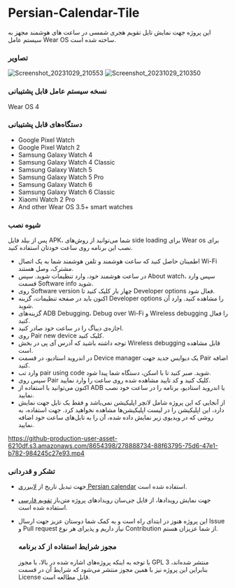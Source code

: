 # Persian-Calendar-Tile
این پروژه جهت نمایش تایل تقویم هجری شمسی در ساعت های هوشمند مجهز به سیستم عامل Wear OS ساخته شده است.
### تصاویر
![Screenshot_20231029_210553](https://github.com/rezazarchi/Persian-Calendar-Tile/assets/8654398/095c234a-fdf2-42fd-a81f-bba38c09a180)
![Screenshot_20231029_210350](https://github.com/rezazarchi/Persian-Calendar-Tile/assets/8654398/31e21c76-1a6f-45cf-b6fa-cb2467b2cc6c)
### نسخه سیستم عامل قابل پشتیبانی
Wear OS 4
### دستگاه‌های قابل پشتیبانی
- Google Pixel Watch
- Google Pixel Watch 2
- Samsung Galaxy Watch 4
- Samsung Galaxy Watch 4 Classic
- Samsung Galaxy Watch 5
- Samsung	Galaxy Watch 5 Pro
- Samsung	Galaxy Watch 6
- Samsung Galaxy Watch 6 Classic
- Xiaomi Watch 2 Pro
- And other Wear OS 3.5+ smart watches

### شیوه نصب

پس از بیلد فایل APK، شما می‌توانید از روش‌های side loading برای Wear os برای نصب این برنامه روی ساعت خودتان استفاده کنید.
- اطمینان حاصل کنید که ساعت هوشمند و تلفن هوشمند شما به یک اتصال Wi-Fi مشترک، وصل هستند.
- در ساعت هوشمند خود، وارد تنظیمات شوید. سپس About watch، سپس وارد قسمت Software info شوید.
- روی Software version چهار بار کلیک کنید تا Developer options فعال شود.
- اکنون باید در صفحه تنظیمات، گزینه Developer options را مشاهده کنید. وارد آن شوید.
- گزینه‌های ADB Debugging، Debug over Wi-Fi و Wireless debugging را فعال کنید.
- اجازه‌ی دیباگ را در ساعت خود صادر کنید.
- روی Pair new device کلیک کنید.
- توجه داشته باشید که آدرس آی پی در بخش Wireless debugging قابل مشاهده است.
- در اندروید استادیو، در قسمت Device manager یک دیوایس جدید جهت Pair اضافه کنید.
- وارد تب pair using code شوید. صبر کنید تا با اسکن، دستگاه شما پیدا شود.
- سپس روی Pair کلیک کنید و کد تایید مشاهده شده روی ساعت را وارد نمایید.
- اکنون می‌توانید با استفاده از ADB یا اندروید استادیو، برنامه را در ساعت خود نصب نمایید.
- از آنجایی که این پروژه شامل لانچر اپلیکیشن نمی‌باشد و فقط یک تایل جهت نمایش دارد، این اپلیکیشن را در لیست اپلیکیشن‌ها مشاهده نخواهید کرد. جهت استفاده، به روشی که در ویدیوی زیر نمایش داده شده، آن را به تایل‌های ساعت خود اضافه نمایید.

https://github-production-user-asset-6210df.s3.amazonaws.com/8654398/278888734-88f63795-75d6-47e1-b782-984245c27e93.mp4




###  تشکر و قدردانی

- جهت تبدیل تاریخ از [لایبرری Persian calendar](https://github.com/persian-calendar/calendar) استفاده شده است.
- جهت نمایش رویدادها، از فایل جی‌سان رویدادهای پروژه متن‌باز [تقویم فارسی](https://github.com/persian-calendar/persian-calendar) استفاده شده است.
- این پروژه هنوز در ابتدای راه است و به کمک شما دوستان عزیز جهت ارسال Issue و Pull request نیاز داریم و پذیرای هر نوع Contribution از شما عزیزان هستم.



  ### مجوز شرایط استفاده از کد برنامه
  با توجه به اینکه پروژه‌های اشاره شده در بالا، با مجوز GPL 3 منتشر شده‌اند، بنابراین این پروژه نیز با همین مجوز منتشر می‌شود که شرایط آن در قسمت License قابل مطالعه است.
